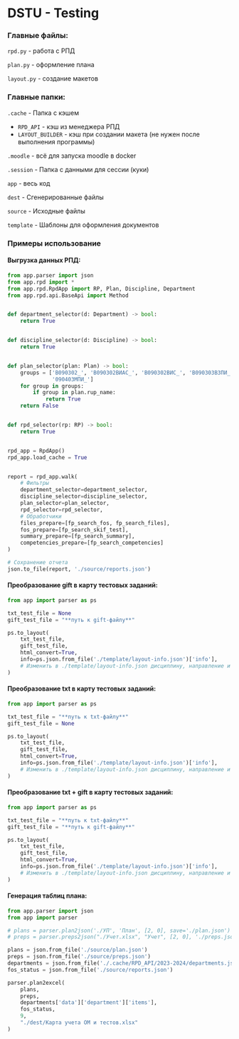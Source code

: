# DSTU - Testing

### Главные файлы:
`rpd.py` - работа с РПД

`plan.py` - оформление плана

`layout.py` - создание макетов

### Главные папки:

`.cache` - Папка с кэшем

* `RPD_API` - кэш из менеджера РПД
* `LAYOUT_BUILDER` - кэш при создании макета (не нужен после выполнения программы)

`.moodle` - всё для запуска moodle в docker

`.session` - Папка с данными для сессии (куки)

`app` - весь код

`dest` - Сгенерированные файлы

`source` - Исходные файлы

`template` - Шаблоны для оформления документов

### Примеры использование

#### Выгрузка данных РПД:

```python
from app.parser import json
from app.rpd import *
from app.rpd.RpdApp import RP, Plan, Discipline, Department
from app.rpd.api.BaseApi import Method


def department_selector(d: Department) -> bool:
    return True


def discipline_selector(d: Discipline) -> bool:
    return True


def plan_selector(plan: Plan) -> bool:
    groups = ['B090302_', 'B090302ВИАС_', 'B090302ВИС_', 'B090303ВЗПИ_', 'B090303ВОЗПИ_', '090402МЗИН_', '090402МИН_',
              '090403МПИ_']
    for group in groups:
        if group in plan.rup_name:
            return True
    return False


def rpd_selector(rp: RP) -> bool:
    return True


rpd_app = RpdApp()
rpd_app.load_cache = True


report = rpd_app.walk(
    # Фильтры
    department_selector=department_selector,
    discipline_selector=discipline_selector,
    plan_selector=plan_selector,
    rpd_selector=rpd_selector,
    # Обработчики
    files_prepare=[fp_search_fos, fp_search_files],
    fos_prepare=[fp_search_skif_test],
    summary_prepare=[fp_search_summary],
    competencies_prepare=[fp_search_competencies]
)

# Сохранение отчета
json.to_file(report, './source/reports.json')
```

#### Преобразование gift в карту тестовых заданий:

```python
from app import parser as ps

txt_test_file = None
gift_test_file = "**путь к gift-файлу**"

ps.to_layout(
    txt_test_file,
    gift_test_file,
    html_convert=True,
    info=ps.json.from_file('./template/layout-info.json')['info'], 
    # Изменить в ./template/layout-info.json дисциплину, направление и т.д.
)
```

#### Преобразование txt в карту тестовых заданий:

```python
from app import parser as ps

txt_test_file = "**путь к txt-файлу**"
gift_test_file = None

ps.to_layout(
    txt_test_file,
    gift_test_file,
    html_convert=True,
    info=ps.json.from_file('./template/layout-info.json')['info'], 
    # Изменить в ./template/layout-info.json дисциплину, направление и т.д.
)
```

#### Преобразование txt + gift в карту тестовых заданий:

```python
from app import parser as ps

txt_test_file = "**путь к txt-файлу**"
gift_test_file = "**путь к gift-файлу**"

ps.to_layout(
    txt_test_file,
    gift_test_file,
    html_convert=True,
    info=ps.json.from_file('./template/layout-info.json')['info'], 
    # Изменить в ./template/layout-info.json дисциплину, направление и т.д.
)
```

#### Генерация таблиц плана:

```python
from app.parser import json
from app import parser

# plans = parser.plan2json('./УП', 'План', [2, 0], save='./plan.json')
# preps = parser.preps2json("./Учет.xlsx", "Учет", [2, 0], './preps.json')

plans = json.from_file('./source/plan.json')
preps = json.from_file('./source/preps.json')
departments = json.from_file('./.cache/RPD_API/2023-2024/departments.json')
fos_status = json.from_file('./source/reports.json')

parser.plan2excel(
    plans,
    preps,
    departments['data']['department']['items'],
    fos_status,
    9,
    "./dest/Карта учета ОМ и тестов.xlsx"
)
```